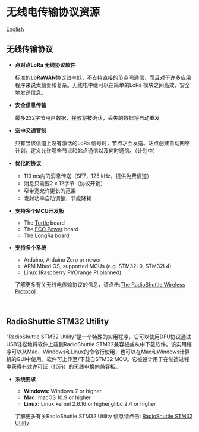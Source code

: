 # 无线电传输协议资源
[English](https://heltec-automation-docs.readthedocs.io/en/latest/stm32/turtle_board/radioshuttle_protocol_resource.html)
&nbsp;

## 无线传输协议

- **点对点LoRa 无线协议软件**

  标准的**LoRaWAN**协议效率低，不支持直接的节点间通信，而且对于许多应用程序来说太昂贵和复杂。无线电中继可以在简单的LoRa 模块之间高效、安全地发送信息。

- **安全信息传输**

  最多232字节用户数据，接收将被确认，丢失的数据将自动重发

- **空中交通管制**

  只有当该信道上没有激活的LoRa 信号时，节点才会发送。站点创建自动网络计划，定义允许哪些节点和站点通信以及何时通信。（计划中）

- **优化的协议**

  - 110 ms内的消息传送（SF7，125 kHz，提供免费信道）
  - 消息只需要2 x 12字节（协议开销）
  - 窄带宽允许更长的范围
  - 发射功率自动调整，节能降耗
  
- **支持多个MCU开发板**

  - The [Turtle](https://www.radioshuttle.de/en/turtle-en/turtle-board-en/) board
  - The [ECO Power](https://www.radioshuttle.de/en/esp32-eco-power-en/esp32-eco-power-board-en/) board
  - The [LongRa](https://www.radioshuttle.de/en/longra-en/board-en/) board

- **支持多个系统**

  - Arduino, Arduino Zero or newer
  - ARM Mbed OS, supported MCUs (e.g. STM32L0, STM32L4)
  - Linux (Raspberry PI/Orange PI planned)

  了解更多有关无线电传输协议的信息，请点击:[The RadioShuttle Wireless Protocol](https://www.radioshuttle.de/en/radioshuttle-en/protocol/).

  &nbsp;

## RadioShuttle STM32 Utility

“RadioShuttle STM32 Utility”是一个特殊的实用程序，它可以使用DFU协议通过USB轻松地将软件上载到RadioShuttle STM32兼容板或从中下载软件。该实用程序可以从Mac、Windows和Linux的命令行使用，也可以在Mac和Windows计算机的GUI中使用。软件可上传至/下载自STM32 MCU。它被设计用于在制造过程中获得有效许可证（代码）的无线电换向兼容板。

- **系统要求**

  - **Windows:** Windows 7 or higher
  - **Mac:** macOS 10.9 or higher
  - **Linux:** Linux kernel 2.6.16 or higher,glibc 2.4 or higher

  了解更多有关RadioShuttle STM32 Utility 信息请点击: [RadioShuttle STM32 Utility](https://www.radioshuttle.de/en/turtle-en/radioshuttle-stm32-utility-en/)
  

